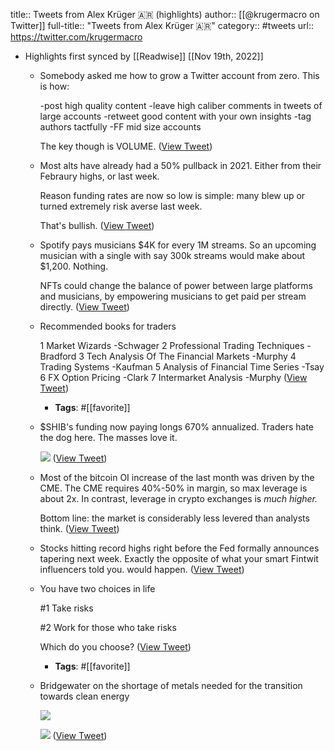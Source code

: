title:: Tweets from Alex Krüger 🇦🇷 (highlights)
author:: [[@krugermacro on Twitter]]
full-title:: "Tweets from Alex Krüger 🇦🇷"
category:: #tweets
url:: https://twitter.com/krugermacro

- Highlights first synced by [[Readwise]] [[Nov 19th, 2022]]
	- Somebody asked me how to grow a Twitter account from zero. This is how:
	  
	  -post high quality content
	  -leave high caliber comments in tweets of large accounts
	  -retweet good content with your own insights 
	  -tag authors tactfully
	  -FF mid size accounts
	  
	  The key though is VOLUME. ([View Tweet](https://twitter.com/search?q=Somebody%20asked%20me%20how%20to%20grow%20a%20Twitter%20account%20from%20zero.%20This%20is%20how%3A%20%20-post%20high%20quality%20content%20-leave%20high%20caliber%20comments%20in%20tweets%20of%20large%20accounts%20-retweet%20good%20content%20with%20your%20own%20insights%20%20-tag%20authors%20tactfully%20-FF%20mid%20size%20a%20%28from%3A%40krugermacro%29))
	- Most alts have already had a 50% pullback in 2021. Either from their Febraury highs, or last week. 
	  
	  Reason funding rates are now so low is simple: many blew up or turned extremely risk averse last week.
	  
	  That's bullish. ([View Tweet](https://twitter.com/krugermacro/status/1387993076745089026))
	- Spotify pays musicians $4K for every 1M streams. So an upcoming musician with a single with say 300k streams would make about $1,200. Nothing. 
	  
	  NFTs could change the balance of power between large platforms and musicians, by empowering musicians to get paid per stream directly. ([View Tweet](https://twitter.com/krugermacro/status/1445544444137132037))
	- Recommended books for traders
	  
	  1 Market Wizards -Schwager
	  2 Professional Trading Techniques -Bradford
	  3 Tech Analysis Of The Financial Markets -Murphy
	  4 Trading Systems -Kaufman
	  5 Analysis of Financial Time Series -Tsay
	  6 FX Option Pricing -Clark
	  7 Intermarket Analysis -Murphy ([View Tweet](https://twitter.com/krugermacro/status/1448061764973654018))
		- **Tags**: #[[favorite]]
	- $SHIB's funding now paying longs 670% annualized. Traders hate the dog here. The masses love it. 
	  
	  ![](https://pbs.twimg.com/media/FCwka73XEAM_6WZ.png) ([View Tweet](https://twitter.com/krugermacro/status/1453577126897229828))
	- Most of the bitcoin OI increase of the last month was driven by the CME. The CME requires 40%-50% in margin, so max leverage is about 2x. In contrast, leverage in crypto exchanges is *much higher.*  
	  
	  Bottom line: the market is considerably less levered than analysts think. ([View Tweet](https://twitter.com/krugermacro/status/1453734758651809799))
	- Stocks hitting record highs right before the Fed formally announces tapering next week. Exactly the opposite of what your smart Fintwit influencers told you. would happen. ([View Tweet](https://twitter.com/krugermacro/status/1454120513882705920))
	- You have two choices in life
	  
	  #1 Take risks
	  
	  #2 Work for those who take risks
	  
	  Which do you choose? ([View Tweet](https://twitter.com/krugermacro/status/1462173153078165514))
		- **Tags**: #[[favorite]]
	- Bridgewater on the shortage of metals needed for the transition towards clean energy 
	  
	  ![](https://pbs.twimg.com/media/Fd96bi9UcAAaVsP.png) 
	  
	  ![](https://pbs.twimg.com/media/Fd96kAzUYAEJ1R2.png) ([View Tweet](https://twitter.com/krugermacro/status/1576113305642422273))